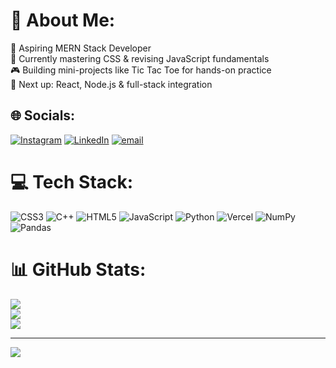 # 💫 About Me:
🔧 Aspiring MERN Stack Developer<br>🧠 Currently mastering CSS & revising JavaScript fundamentals<br>🎮 Building mini-projects like Tic Tac Toe for hands-on practice<br>🚀 Next up: React, Node.js & full-stack integration


## 🌐 Socials:
[![Instagram](https://img.shields.io/badge/Instagram-%23E4405F.svg?logo=Instagram&logoColor=white)](https://instagram.com/sartha.monga08) [![LinkedIn](https://img.shields.io/badge/LinkedIn-%230077B5.svg?logo=linkedin&logoColor=white)](www.linkedin.com/in/sarthakmonga) [![email](https://img.shields.io/badge/Email-D14836?logo=gmail&logoColor=white)](mailto:sarthakm317@gmail.com) 

# 💻 Tech Stack:
![CSS3](https://img.shields.io/badge/css3-%231572B6.svg?style=for-the-badge&logo=css3&logoColor=white) ![C++](https://img.shields.io/badge/c++-%2300599C.svg?style=for-the-badge&logo=c%2B%2B&logoColor=white) ![HTML5](https://img.shields.io/badge/html5-%23E34F26.svg?style=for-the-badge&logo=html5&logoColor=white) ![JavaScript](https://img.shields.io/badge/javascript-%23323330.svg?style=for-the-badge&logo=javascript&logoColor=%23F7DF1E) ![Python](https://img.shields.io/badge/python-3670A0?style=for-the-badge&logo=python&logoColor=ffdd54) ![Vercel](https://img.shields.io/badge/vercel-%23000000.svg?style=for-the-badge&logo=vercel&logoColor=white) ![NumPy](https://img.shields.io/badge/numpy-%23013243.svg?style=for-the-badge&logo=numpy&logoColor=white) ![Pandas](https://img.shields.io/badge/pandas-%23150458.svg?style=for-the-badge&logo=pandas&logoColor=white)
# 📊 GitHub Stats:
![](https://github-readme-stats.vercel.app/api?username=Sarthak317&theme=dark&hide_border=false&include_all_commits=false&count_private=false)<br/>
![](https://nirzak-streak-stats.vercel.app/?user=Sarthak317&theme=dark&hide_border=false)<br/>
![](https://github-readme-stats.vercel.app/api/top-langs/?username=Sarthak317&theme=dark&hide_border=false&include_all_commits=false&count_private=false&layout=compact)

---
[![](https://visitcount.itsvg.in/api?id=Sarthak317&icon=0&color=0)](https://visitcount.itsvg.in)

<!-- Proudly created with GPRM ( https://gprm.itsvg.in ) -->
